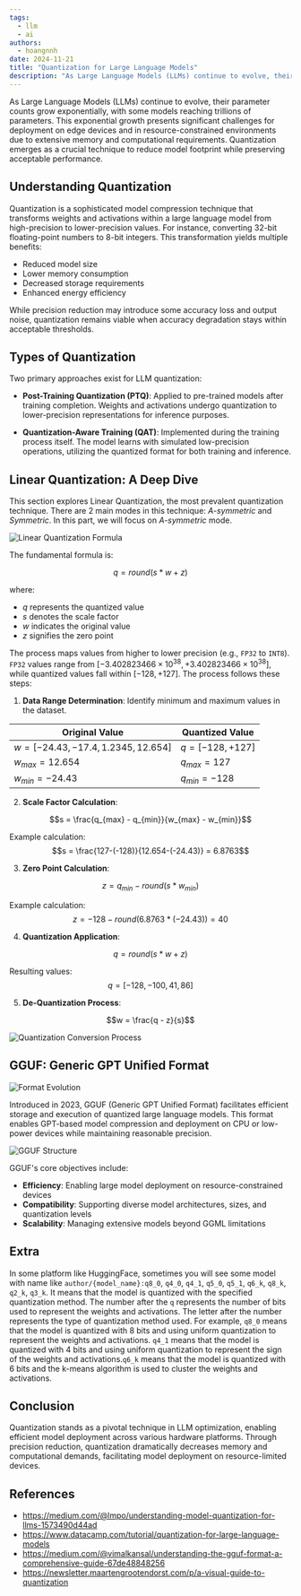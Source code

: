 ```yaml
---
tags:
  - llm
  - ai
authors:
  - hoangnnh
date: 2024-11-21
title: "Quantization for Large Language Models"
description: "As Large Language Models (LLMs) continue to evolve, their parameter counts grow exponentially, with some models reaching trillions of parameters. This exponential growth presents significant challenges for deployment on edge devices and in resource-constrained environments due to extensive memory and computational requirements. Quantization emerges as a crucial technique to reduce model footprint while preserving acceptable performance."
---
```



As Large Language Models (LLMs) continue to evolve, their parameter counts grow exponentially, with some models reaching trillions of parameters. This exponential growth presents significant challenges for deployment on edge devices and in resource-constrained environments due to extensive memory and computational requirements. Quantization emerges as a crucial technique to reduce model footprint while preserving acceptable performance.

## Understanding Quantization

Quantization is a sophisticated model compression technique that transforms weights and activations within a large language model from high-precision to lower-precision values. For instance, converting 32-bit floating-point numbers to 8-bit integers. This transformation yields multiple benefits:

- Reduced model size
- Lower memory consumption
- Decreased storage requirements
- Enhanced energy efficiency

While precision reduction may introduce some accuracy loss and output noise, quantization remains viable when accuracy degradation stays within acceptable thresholds.

## Types of Quantization

Two primary approaches exist for LLM quantization:

* **Post-Training Quantization (PTQ)**: Applied to pre-trained models after training completion. Weights and activations undergo quantization to lower-precision representations for inference purposes.

* **Quantization-Aware Training (QAT)**: Implemented during the training process itself. The model learns with simulated low-precision operations, utilizing the quantized format for both training and inference.

## Linear Quantization: A Deep Dive

This section explores Linear Quantization, the most prevalent quantization technique. There are 2 main modes in this technique: *A-symmetric* and *Symmetric*. In this part, we will focus on *A-symmetric* mode.

![Linear Quantization Formula](assets/quantization-in-llm-formula.webp)

The fundamental formula is:

$$q = round(s * w + z)$$

where:

* $q$ represents the quantized value
* $s$ denotes the scale factor
* $w$ indicates the original value
* $z$ signifies the zero point

The process maps values from higher to lower precision (e.g., `FP32` to `INT8`). `FP32` values range from $[-3.402823466 \times 10^{38}, +3.402823466 \times 10^{38}]$, while quantized values fall within $[-128, +127]$. The process follows these steps:

1. **Data Range Determination**: Identify minimum and maximum values in the dataset.

<div align="center">

| Original Value | Quantized Value |
|---------------|-----------------|
| $w = [-24.43, -17.4, 1.2345, 12.654]$ | $q = [-128, +127]$ |
| $w_{max} = 12.654$ | $q_{max} = 127$ |
| $w_{min} = -24.43$ | $q_{min} = -128$ |

</div>

2. **Scale Factor Calculation**:

$$s = \frac{q_{max} - q_{min}}{w_{max} - w_{min}}$$

Example calculation:
$$s = \frac{127-(-128)}{12.654-(-24.43)} = 6.8763$$

3. **Zero Point Calculation**:

$$z = q_{min} - round(s * w_{min})$$

Example calculation:
$$z = -128 - round(6.8763 * (-24.43)) = 40$$

4. **Quantization Application**:

$$q = round(s * w + z)$$

Resulting values:
$$q = [-128, -100, 41, 86]$$

5. **De-Quantization Process**:

$$w = \frac{q - z}{s}$$

![Quantization Conversion Process](assets/quantization-in-llm-convert.webp)

## GGUF: Generic GPT Unified Format

![Format Evolution](assets/quantization-in-llm-format-evolution.webp)

Introduced in 2023, GGUF (Generic GPT Unified Format) facilitates efficient storage and execution of quantized large language models. This format enables GPT-based model compression and deployment on CPU or low-power devices while maintaining reasonable precision.

![GGUF Structure](assets/quantization-in-llm-gguf.webp)

GGUF's core objectives include:

* **Efficiency**: Enabling large model deployment on resource-constrained devices
* **Compatibility**: Supporting diverse model architectures, sizes, and quantization levels
* **Scalability**: Managing extensive models beyond GGML limitations

## Extra
In some platform like HuggingFace, sometimes you will see some model with name like `author/{model_name}:q8_0`, `q4_0`, `q4_1`, `q5_0`, `q5_1`, `q6_k`, `q8_k`, `q2_k`, `q3_k`. It means that the model is quantized with the specified quantization method. The number after the `q` represents the number of bits used to represent the weights and activations. The letter after the number represents the type of quantization method used. For example, `q8_0` means that the model is quantized with 8 bits and using uniform quantization to represent the weights and activations. `q4_1` means that the model is quantized with 4 bits and using uniform quantization to represent the sign of the weights and activations.`q6_k` means that the model is quantized with 6 bits and the k-means algorithm is used to cluster the weights and activations.


## Conclusion

Quantization stands as a pivotal technique in LLM optimization, enabling efficient model deployment across various hardware platforms. Through precision reduction, quantization dramatically decreases memory and computational demands, facilitating model deployment on resource-limited devices.

## References

* https://medium.com/@lmpo/understanding-model-quantization-for-llms-1573490d44ad
* https://www.datacamp.com/tutorial/quantization-for-large-language-models
* https://medium.com/@vimalkansal/understanding-the-gguf-format-a-comprehensive-guide-67de48848256
* https://newsletter.maartengrootendorst.com/p/a-visual-guide-to-quantization
